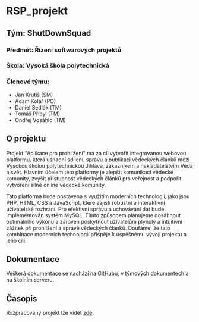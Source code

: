 # RSP_projekt 

## Tým: ShutDownSquad

### Předmět: Řízení softwarových projektů

### Škola: Vysoká škola polytechnická

### Členové týmu:
- Jan Krutiš (SM)
- Adam Kolář (PO)
- Daniel Sedlák (TM)
- Tomáš Přibyl (TM)
- Ondřej Vosáhlo (TM)

## O projektu
Projekt "Aplikace pro prohlížení" má za cíl vytvořit integrovanou webovou platformu, která usnadní sdílení, správu a publikaci vědeckých článků mezi Vysokou školou polytechnickou Jihlava, zákazníkem a nakladatelstvím Věda a svět. Hlavním účelem této platformy je zlepšit komunikaci vědecké komunity, zvýšit přístupnost vědeckých článků pro veřejnost a podpořit vytvoření silné online vědecké komunity.

Tato platforma bude postavena s využitím moderních technologií, jako jsou PHP, HTML, CSS a JavaScript, které zajistí robustní a interaktivní uživatelské rozhraní. Pro efektivní správu a uchovávání dat bude implementován systém MySQL. Tímto způsobem plánujeme dosáhnout optimálního výkonu a zároveň poskytnout uživatelům plynulý a intuitivní zážitek při prohlížení a správě vědeckých článků. Doufáme, že tato kombinace moderních technologií přispěje k úspěšnému vývoji projektu a jeho cíli.

## Dokumentace
Veškerá dokumentace se nachází na [GitHubu](https://github.com/ShutDownSquad/RSP_projekt), v týmových dokumentech a na školním serveru.

## Časopis
Rozpracovaný projekt lze vidět [zde](http://195.113.207.163/~kolar17/TIS/casopis/casopis.php).
